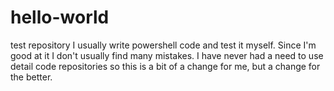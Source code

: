 # hello-world
test repository
I usually write powershell code and test it myself. Since I'm good at it I don't usually find many mistakes. I have never had a need to use detail code repositories so this is a bit of a change for me, but a change for the better.
